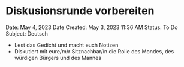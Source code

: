 # Diskusionsrunde vorbereiten

Date: May 4, 2023
Date Created: May 3, 2023 11:36 AM
Status: To Do
Subject: Deutsch

- Lest das Gedicht und macht euch Notizen
- Diskutiert mit eure/m/r Sitznachbar/in die Rolle des Mondes, des würdigen Bürgers und des Mannes